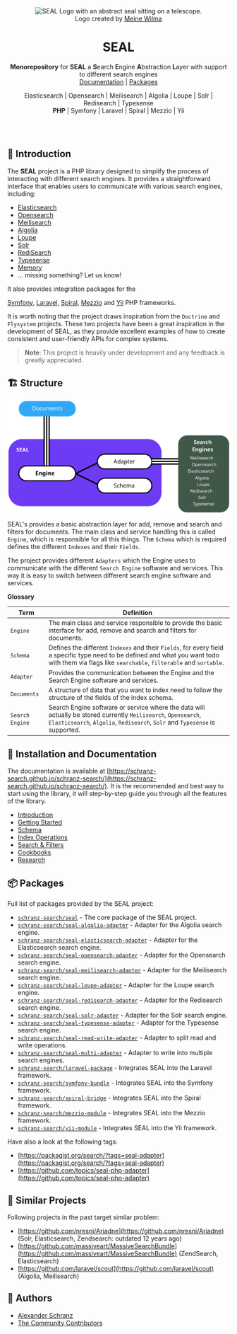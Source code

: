 <div align="center">
    <img alt="SEAL Logo with an abstract seal sitting on a telescope." src="https://avatars.githubusercontent.com/u/120221538?s=400&v=6" width="200" height="200">
</div>

<div align="center">Logo created by <a href="https://cargocollective.com/meinewilma">Meine Wilma</a></div>

<h1 align="center">SEAL</h1>

<div align="center">

<strong>Monorepository</strong> for **SEAL** a **S**earch **E**ngine **A**bstraction **L**ayer with support to different search engines<br/>
<a href="https://schranz-search.github.io/schranz-search/">Documentation</a> | [Packages](#-packages)

Elasticsearch | Opensearch | Meilisearch | Algolia | Loupe | Solr | Redisearch | Typesense <br/>
**PHP** | Symfony | Laravel | Spiral | Mezzio | Yii

</div>

<br />
<br />

## 👋 Introduction

The **SEAL** project is a PHP library designed to simplify the process of interacting
with different search engines. It provides a straightforward interface that enables users
to communicate with various search engines, including:

- [Elasticsearch](packages/seal-elasticsearch-adapter)
- [Opensearch](packages/seal-opensearch-adapter)
- [Meilisearch](packages/seal-meilisearch-adapter)
- [Algolia](packages/seal-algolia-adapter)
- [Loupe](packages/seal-loupe-adapter)
- [Solr](packages/seal-solr-adapter)
- [RediSearch](packages/seal-redisearch-adapter)
- [Typesense](packages/seal-typesense-adapter)
- [Memory](packages/seal-memory-adapter)
- ... missing something? Let us know!

It also provides integration packages for the

[Symfony](integrations/symfony),
[Laravel](integrations/laravel),
[Spiral](integrations/spiral),
[Mezzio](integrations/mezzio) 
and [Yii](integrations/yii) PHP frameworks.

It is worth noting that the project draws inspiration from the
``Doctrine`` and ``Flysystem`` projects. These two projects have been a great inspiration
in the development of SEAL, as they provide excellent examples of how to create consistent
and user-friendly APIs for complex systems.

> **Note**:
> This project is heavily under development and any feedback is greatly appreciated.

## 🏗️ Structure

![SEAL Structure overview](docs/_images/overview.svg)


SEAL's provides a basic abstraction layer for add, remove and search and filters for documents.
The main class and service handling this is called `Engine`, which is responsible for all this things.
The `Schema` which is required defines the different `Indexes` and their `Fields`.

The project provides different `Adapters` which the Engine uses to communicate with the different `Search Engine` software and services.
This way it is easy to switch between different search engine software and services.

**Glossary**

| Term            | Definition                                                                                                                                                                                        |
|-----------------|---------------------------------------------------------------------------------------------------------------------------------------------------------------------------------------------------|
| `Engine`        | The main class and service responsible to provide the basic interface for add, remove and search and filters for documents.                                                                       |
| `Schema`        | Defines the different `Indexes` and their `Fields`, for every field a specific type need to be defined and what you want todo with them via flags like `searchable`, `filterable` and `sortable`. |
| `Adapter`       | Provides the communication between the Engine and the Search Engine software and services.                                                                                                        |
| `Documents`     | A structure of data that you want to index need to follow the structure of the fields of the index schema.                                                                                        |
| `Search Engine` | Search Engine software or service where the data will actually be stored currently `Meilisearch`, `Opensearch`, `Elasticsearch`, `Algolia`, `Redisearch`, `Solr` and `Typesense` is supported.    |

## 📖 Installation and Documentation

The documentation is available at [https://schranz-search.github.io/schranz-search/](https://schranz-search.github.io/schranz-search/).
It is the recommended and best way to start using the library, it will step-by-step guide you through all the features
of the library.

- [Introduction](https://schranz-search.github.io/schranz-search/index.html)
- [Getting Started](https://schranz-search.github.io/schranz-search/getting-started/index.html)
- [Schema](https://schranz-search.github.io/schranz-search/schema/index.html)
- [Index Operations](https://schranz-search.github.io/schranz-search/indexing/index.html)
- [Search & Filters](https://schranz-search.github.io/schranz-search/search-and-filters/index.html)
- [Cookbooks](https://schranz-search.github.io/schranz-search/cookbooks/index.html)
- [Research](https://schranz-search.github.io/schranz-search/research/index.html)

## 📦 Packages

Full list of packages provided by the SEAL project:

- [`schranz-search/seal`](packages/seal/README.md) - The core package of the SEAL project.
- [`schranz-search/seal-algolia-adapter`](packages/seal-algolia-adapter/README.md) - Adapter for the Algolia search engine.
- [`schranz-search/seal-elasticsearch-adapter`](packages/seal-elasticsearch-adapter/README.md) - Adapter for the Elasticsearch search engine.
- [`schranz-search/seal-opensearch-adapter`](packages/seal-opensearch-adapter/README.md) - Adapter for the Opensearch search engine.
- [`schranz-search/seal-meilisearch-adapter`](packages/seal-meilisearch-adapter/README.md) - Adapter for the Meilisearch search engine.
- [`schranz-search/seal-loupe-adapter`](packages/seal-loupe-adapter/README.md) - Adapter for the Loupe search engine.
- [`schranz-search/seal-redisearch-adapter`](packages/seal-redisearch-adapter/README.md) - Adapter for the Redisearch search engine.
- [`schranz-search/seal-solr-adapter`](packages/seal-solr-adapter/README.md) - Adapter for the Solr search engine.
- [`schranz-search/seal-typesense-adapter`](packages/seal-typesense-adapter/README.md) - Adapter for the Typesense search engine.
- [`schranz-search/seal-read-write-adapter`](packages/seal-read-write-adapter/README.md) - Adapter to split read and write operations.
- [`schranz-search/seal-multi-adapter`](packages/seal-multi-adapter/README.md) - Adapter to write into multiple search engines.
- [`schranz-search/laravel-package`](integrations/laravel/README.md) - Integrates SEAL into the Laravel framework.
- [`schranz-search/symfony-bundle`](integrations/symfony/README.md) - Integrates SEAL into the Symfony framework.
- [`schranz-search/spiral-bridge`](integrations/spiral/README.md) - Integrates SEAL into the Spiral framework.
- [`schranz-search/mezzio-module`](integrations/mezzio/README.md) - Integrates SEAL into the Mezzio framework.
- [`schranz-search/yii-module`](integrations/yii/README.md) - Integrates SEAL into the Yii framework.

Have also a look at the following tags:

- [https://packagist.org/search/?tags=seal-adapter](https://packagist.org/search/?tags=seal-adapter)
- [https://github.com/topics/seal-php-adapter](https://github.com/topics/seal-php-adapter)

## 🦑 Similar Projects

Following projects in the past target similar problem:

- [https://github.com/nresni/Ariadne](https://github.com/nresni/Ariadne) (Solr, Elasticsearch, Zendsearch: outdated 12 years ago)
- [https://github.com/massiveart/MassiveSearchBundle](https://github.com/massiveart/MassiveSearchBundle) (ZendSearch, Elasticsearch)
- [https://github.com/laravel/scout](https://github.com/laravel/scout) (Algolia, Meilisearch)

## 📩 Authors

- [Alexander Schranz](https://github.com/alexander-schranz/)
- [The Community Contributors](https://github.com/schranz-search/schranz-search/graphs/contributors)
